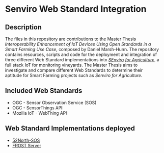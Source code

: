 # Senviro Web Standard Integration

## Description
The files in this repository are contributions to the Master Thesis *Interoperability Enhancement of IoT Devices Using Open Standards in a Smart Farming Use Case*, composed by Daniel Marsh-Hunn. The repository contains resources, scripts and code for the deployment and integration of three different Web Standard implementations into [*SEnviro for Agriculture*](http://www.senviro.uji.es/), a full stack IoT for monitoring vineyards. The Master Thesis aims to investigate and compare different Web Standards to determine their aptitude for Smart Farming projects such as *Senviro for Agriculture*. 

## Included Web Standards
* OGC - Sensor Observation Service (SOS)
* OGC - SensorThings API
* Mozilla IoT - WebThing API

## Web Standard Implementations deployed
* [52North-SOS](https://github.com/FraunhoferIOSB/FROST-Server)
* [FROST Server](https://github.com/52North/SOS)
